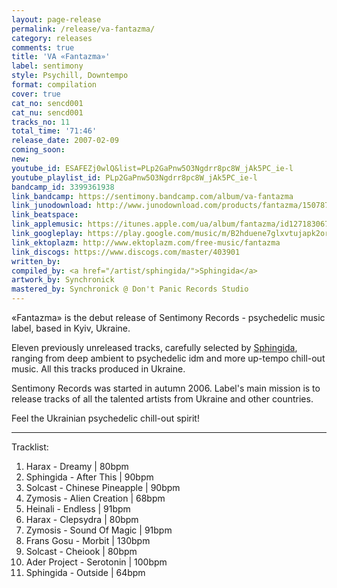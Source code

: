 ```yaml
---
layout: page-release
permalink: /release/va-fantazma/
category: releases
comments: true
title: 'VA «Fantazma»'
label: sentimony
style: Psychill, Downtempo
format: compilation
cover: true
cat_no: sencd001
cat_nu: sencd001
tracks_no: 11
total_time: '71:46'
release_date: 2007-02-09
coming_soon: 
new: 
youtube_id: ESAFEZj0wlQ&list=PLp2GaPnw5O3Ngdrr8pc8W_jAk5PC_ie-l
youtube_playlist_id: PLp2GaPnw5O3Ngdrr8pc8W_jAk5PC_ie-l
bandcamp_id: 3399361938
link_bandcamp: https://sentimony.bandcamp.com/album/va-fantazma
link_junodownload: http://www.junodownload.com/products/fantazma/1507875-02
link_beatspace: 
link_applemusic: https://itunes.apple.com/ua/album/fantazma/id1271830675?l=uk
link_googleplay: https://play.google.com/music/m/B2hduene7glxvtujapk2org2tla?t=Fantazma
link_ektoplazm: http://www.ektoplazm.com/free-music/fantazma
link_discogs: https://www.discogs.com/master/403901
written_by: 
compiled_by: <a href="/artist/sphingida/">Sphingida</a>
artwork_by: Synchronick
mastered_by: Synchronick @ Don't Panic Records Studio
---
```


«Fantazma» is the debut release of Sentimony Records -  psychedelic music label, based in Kyiv, Ukraine.

Eleven previously unreleased tracks, carefully selected by <a href="/artist/sphingida/">Sphingida</a>, ranging from deep ambient to psychedelic idm and more up-tempo chill-out music. All this tracks produced in Ukraine.

Sentimony Records was started in autumn 2006. Label's main mission is to release tracks of all the talented artists from Ukraine and other countries.

Feel the Ukrainian psychedelic chill-out spirit!

---
Tracklist:

01. Harax - Dreamy \| 80bpm
02. Sphingida - After This \| 90bpm
03. Solcast - Chinese Pineapple \| 90bpm
04. Zymosis - Alien Creation \| 68bpm
05. Heinali - Endless \| 91bpm
06. Harax - Clepsydra \| 80bpm
07. Zymosis - Sound Of Magic \| 91bpm
08. Frans Gosu - Morbit \| 130bpm
09. Solcast - Cheiook \| 80bpm
10. Ader Project - Serotonin \| 100bpm
11. Sphingida - Outside \| 64bpm
